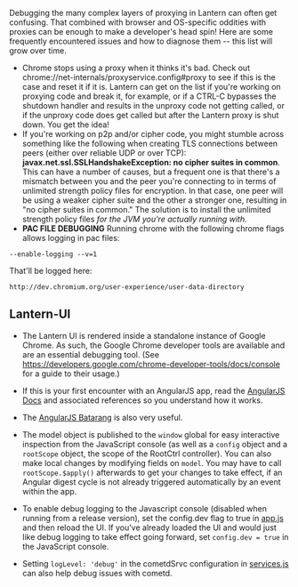 Debugging the many complex layers of proxying in Lantern can often get confusing. That combined with browser and OS-specific oddities with proxies can be enough to make a developer's head spin! Here are some frequently encountered issues and how to diagnose them -- this list will grow over time.

* Chrome stops using a proxy when it thinks it's bad. Check out chrome://net-internals/proxyservice.config#proxy to see if this is the case and reset it if it is. Lantern can get on the list if you're working on proxying code and break it, for example, or if a CTRL-C bypasses the shutdown handler and results in the unproxy code not getting called, or if the unproxy code does get called but after the Lantern proxy is shut down. You get the idea!
* If you're working on p2p and/or cipher code, you might stumble across something like the following when creating TLS connections between peers (either over reliable UDP or over TCP): **javax.net.ssl.SSLHandshakeException: no cipher suites in common**. This can have a number of causes, but a frequent one is that there's a mismatch between you and the peer you're connecting to in terms of unlimited strength policy files for encryption. In that case, one peer will be using a weaker cipher suite and the other a stronger one, resulting in "no cipher suites in common." The solution is to install the unlimited strength policy files *for the JVM you're actually running with.*
* **PAC FILE DEBUGGING** Running chrome with the following chrome flags allows logging in pac files:
```
--enable-logging --v=1
```
That'll be logged here:
```
http://dev.chromium.org/user-experience/user-data-directory
```
 
## Lantern-UI

* The Lantern UI is rendered inside a standalone instance of Google Chrome. As such, the Google Chrome developer tools are available and are an essential debugging tool. (See https://developers.google.com/chrome-developer-tools/docs/console for a guide to their usage.)

* If this is your first encounter with an AngularJS app, read the [AngularJS Docs](http://docs.angularjs.org/guide/) and associated references so you understand how it works.

* The [AngularJS Batarang](https://github.com/angular/angularjs-batarang) is also very useful.

* The model object is published to the `window` global for easy interactive inspection from the JavaScript console (as well as a `config` object and a `rootScope` object, the scope of the RootCtrl controller). You can also make local changes by modifying fields on `model`. You may have to call `rootScope.$apply()` afterwards to get your changes to take effect, if an Angular digest cycle is not already triggered automatically by an event within the app.

* To enable debug logging to the Javascript console (disabled when running from a release version), set the config.dev flag to true in [app.js](https://github.com/getlantern/lantern-ui/blob/master/app/js/app.js) and then reload the UI. If you've already loaded the UI and would just like debug logging to take effect going forward, set `config.dev = true` in the JavaScript console.

* Setting `logLevel: 'debug'` in the cometdSrvc configuration in [services.js](https://github.com/getlantern/lantern-ui/blob/master/app/js/services.js) can also help debug issues with cometd.